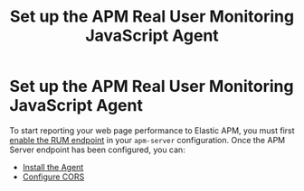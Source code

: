 ﻿---
title: Set up the APM Real User Monitoring JavaScript Agent
description: To start reporting your web page performance to Elastic APM, you must first enable the RUM endpoint in your apm-server configuration. Once the APM Server...
url: https://docs-v3-preview.elastic.dev/reference/set-up-apm-real-user-monitoring-javascript-agent
products:
  - APM
  - APM Agent
  - Elastic Observability
---

# Set up the APM Real User Monitoring JavaScript Agent

To start reporting your web page performance to Elastic APM, you must first [enable the RUM endpoint](https://docs-v3-preview.elastic.dev/elastic/docs-content/tree/main/solutions/observability/apm/configure-real-user-monitoring-rum) in your `apm-server` configuration.
Once the APM Server endpoint has been configured, you can:
- [Install the Agent](https://docs-v3-preview.elastic.dev/reference/install-agent)
- [Configure CORS](https://docs-v3-preview.elastic.dev/reference/configuring-cors)
